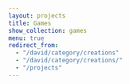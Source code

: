 ```yaml
---
layout: projects
title: Games
show_collection: games
menu: true
redirect_from:
  - "/david/category/creations"
  - "/david/category/creations/"
  - "/projects"
---
```

